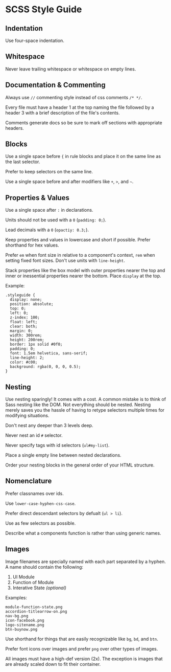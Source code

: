 # SCSS Style Guide

## Indentation

Use four-space indentation.

## Whitespace

Never leave trailing whitespace or whitespace on empty lines.

## Documentation & Commenting

Always use `//` commenting style instead of css comments `/* */`.

Every file must have a header 1 at the top naming the file followed by a header 3
with a brief description of the file's contents.

Comments generate docs so be sure to mark off sections with appropriate headers.

## Blocks

Use a single space before `{` in rule blocks and place it on the same line as
the last selector.

Prefer to keep selectors on the same line.

Use a single space before and after modifiers like `+`, `>`, and `~`.

## Properties & Values

Use a single space after `:` in declarations.

Units should not be used with a `0` (`padding: 0;`).

Lead decimals with a `0` (`opactiy: 0.3;`).

Keep properties and values in lowercase and short if possible. Prefer shorthand
for hex values.

Prefer `em` when font size in relative to a component's context, `rem` when
setting fixed font sizes. Don't use units with `line-height`.

Stack properties like the box model with outer properties nearer the top and inner
or inessential properties nearer the bottom. Place `display` at the top.

Example:

    .styleguide {
      display: none;
      position: absolute;
      top: 0;
      left: 0;
      z-index: 100;
      float: left;
      clear: both;
      margin: 0;
      width: 300rem;
      height: 200rem;
      border: 1px solid #0f0;
      padding: 0;
      font: 1.5em helvetica, sans-serif;
      line-height: 2;
      color: #c00;
      background: rgba(0, 0, 0, 0.5);
    }

## Nesting

Use nesting sparingly! It comes with a cost. A common mistake is to think of Sass
nesting like the DOM. Not everything should be nested. Nesting merely saves you
the hassle of having to retype selectors multiple times for modifying situations.

Don't nest any deeper than 3 levels deep.

Never nest an id `#` selector.

Never specify tags with id selectors (`ul#my-list`).

Place a single empty line between nested declarations.

Order your nesting blocks in the general order of your HTML structure.

## Nomenclature

Prefer classnames over ids.

Use `lower-case-hyphen-css-case`.

Prefer direct descendant selectors by defualt (`ul > li`).

Use as few selectors as possible.

Describe what a components function is rather than using generic names.

## Images

Image filenames are specially named with each part separated by a hyphen. A name
should contain the following:

1. UI Module
1. Function of Module
1. Interative State *(optional)*

Examples:

    module-function-state.png
    accordion-titlearrow-on.png
    nav-bg.png
    icon-facebook.png
    logo-sitename.png
    btn-buynow.png

Use shorthand for things that are easily recognizable like `bg`, `bd`, and `btn`.

Prefer font icons over images and prefer `png` over other types of images.

All images must have a high-def version (2x). The exception is images that are
already scaled down to fit their container.
